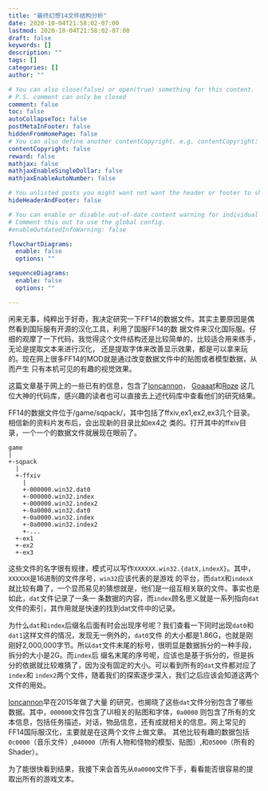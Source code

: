 ```yaml
---
title: "最终幻想14文件结构分析"
date: 2020-10-04T21:58:02-07:00
lastmod: 2020-10-04T21:58:02-07:00
draft: false
keywords: []
description: ""
tags: []
categories: []
author: ""

# You can also close(false) or open(true) something for this content.
# P.S. comment can only be closed
comment: false
toc: false
autoCollapseToc: false
postMetaInFooter: false
hiddenFromHomePage: false
# You can also define another contentCopyright. e.g. contentCopyright: "This is another copyright."
contentCopyright: false
reward: false
mathjax: false
mathjaxEnableSingleDollar: false
mathjaxEnableAutoNumber: false

# You unlisted posts you might want not want the header or footer to show
hideHeaderAndFooter: false

# You can enable or disable out-of-date content warning for individual post.
# Comment this out to use the global config.
#enableOutdatedInfoWarning: false

flowchartDiagrams:
  enable: false
  options: ""

sequenceDiagrams: 
  enable: false
  options: ""

---
```


闲来无事，纯粹出于好奇，我决定研究一下FF14的数据文件。其实主要原因是偶然看到国际服有开源的汉化工具，利用了国服FF14的数
据文件来汉化国际服。仔细的观摩了一下代码，我觉得这个文件结构还是比较简单的，比较适合用来练手，无论是提取文本来进行汉化，
还是提取字体来改善显示效果，都是可以拿来玩的。现在网上很多FF14的MOD就是通过改变数据文件中的贴图或者模型数据，从而产生
只有本机可见的有趣的视觉效果。

这篇文章基于网上的一些已有的信息，包含了[Ioncannon](https://bitbucket.org/Ioncannon/ffxiv-explorer/src/develop/)，
[Goaaat](https://github.com/goaaats/ffxiv-explorer-fork/tree/develop/research)和[Roze](https://github.com/RozeDoyanawa/FFXIVv2)
这几位大神的代码库，感兴趣的读者也可以直接去上述代码库中查看他们的研究结果。

FF14的数据文件位于/game/sqpack/，其中包括了ffxiv,ex1,ex2,ex3几个目录。相信新的资料片发布后，会出现新的目录比如ex4之
类的。打开其中的ffxiv目录，一个一个的数据文件就展现在眼前了。

```text
game
|
+-sqpack
  |
  +-ffxiv
    |
    +-000000.win32.dat0
    +-000000.win32.index
    +-000000.win32.index2
    +-0a0000.win32.dat0
    +-0a0000.win32.index
    +-0a0000.win32.index2
    +-...
  +-ex1
  +-ex2
  +-ex3
```

这些文件的名字很有规律，模式可以写作`XXXXXX.win32.{datX,indexX}`。其中，`XXXXXX`是16进制的文件序号，`win32`应该代表的是游戏
的平台，而`datX`和`indexX`就比较有趣了，一个显而易见的猜想就是，他们是一组互相关联的文件。事实也是如此，`dat`文件记录了一条一
条数据的内容，而`index`顾名思义就是一系列指向`dat`文件的索引，其作用就是快速的找到dat文件中的记录。

为什么`dat`和`index`后缀名后面有时会出现序号呢？我们查看一下同时出现`dat0`和`dat1`这样文件的情况，发现无一例外的，`dat0`文件
的大小都是1.86G，也就是刚刚好2,000,000字节。所以`dat`文件末尾的标号，很明显是数据拆分的一种手段，拆分的大小是2G。而`index`后
缀名末尾的序号呢，应该也是基于拆分的，但是拆分的依据就比较难猜了，因为没有固定的大小。可以看到所有的`dat`文件都对应了`index`和
`index2`两个文件，随着我们的探索逐步深入，我们之后应该会知道这两个文件的用处。

[Ioncannon](https://bitbucket.org/Ioncannon/ffxiv-explorer/src/develop/research/ffxiv_archives.txt)早在2015年做了大量
的研究，也揭晓了这些`dat`文件分别包含了哪些数据。其中，`000000`文件包含了UI相关的贴图和字体，`0a0000`
则包含了所有的文本信息，包括任务描述，对话，物品信息，还有成就相关的信息。网上常见的FF14国际服汉化，主要就是在这两个文件上做文章。
其他比较有趣的数据包括`0c0000`（音乐文件）,`040000`（所有人物和怪物的模型、贴图）,和`05000`（所有的Shader）。

为了能很快看到结果，我接下来会首先从`0a0000`文件下手，看看能否很容易的提取出所有的游戏文本。
